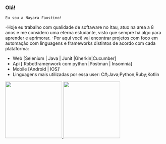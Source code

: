 ### Olá! 
    Eu sou a Nayara Faustino!

-Hoje eu trabalho com qualidade de softaware  no Itau, atuo na area a 8 anos e me considero uma eterna estudante, visto que sempre há algo para aprender e aprimorar.
-Por aqui você vai encontrar projetos com foco em automação com linguagens e frameworks distintos de acordo com cada plataforma:
- Web     [Selenium | Java | Junit |Gherkin|Cucumber]
- Api     [ Robotframenwork com python |Postman | Insomnia]
- Mobile  [Android | IOS]'
- Linguagens mais utilizadas por essa user: C#;Java;Python;Ruby;Kotlin
  
 <div>
 <a href="https://github.com/nayaradof/nayaradof/edit/main/README.md">
 <img height="180em" src="https://github-readme-stats.vercel.app/api?username=nayaradof&show_icons=true&theme=dark&include_all_commits=true&count_private=true"/>
 <img height="180em" src="https://github-readme-stats.vercel.app/api/top-langs/?username=nayaradof&layout=compact&langs_count=16&theme=dark"/>
 </div>

          

          
 
  
